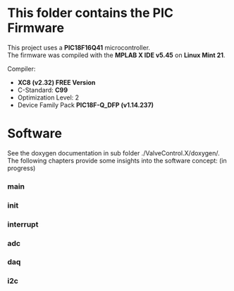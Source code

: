 # This folder contains the PIC Firmware
This project uses a **PIC18F16Q41** microcontroller. <br> 
The firmware was compiled with the **MPLAB X IDE v5.45** on **Linux Mint 21**. <br>

Compiler:
- **XC8 (v2.32) FREE Version**
- C-Standard: **C99**
- Optimization Level: 2
- Device Family Pack **PIC18F-Q_DFP (v1.14.237)**

# Software
See the doxygen documentation in sub folder ./ValveControl.X/doxygen/.
The following chapters provide some insights into the software concept:
(in progress)

### main

### init

### interrupt

### adc

### daq

### i2c
